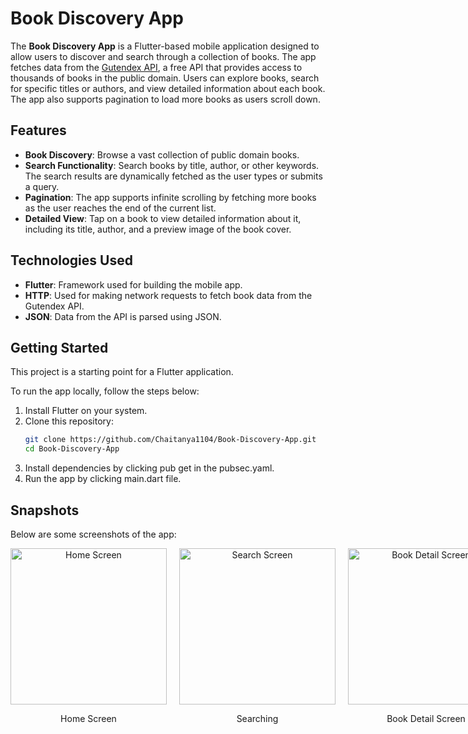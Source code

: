 # Book Discovery App


The **Book Discovery App** is a Flutter-based mobile application designed to allow users to discover and search through a collection of books. The app fetches data from the [Gutendex API](https://gutendex.com/), a free API that provides access to thousands of books in the public domain. Users can explore books, search for specific titles or authors, and view detailed information about each book. The app also supports pagination to load more books as users scroll down.

## Features

- **Book Discovery**: Browse a vast collection of public domain books.
- **Search Functionality**: Search books by title, author, or other keywords. The search results are dynamically fetched as the user types or submits a query.
- **Pagination**: The app supports infinite scrolling by fetching more books as the user reaches the end of the current list.
- **Detailed View**: Tap on a book to view detailed information about it, including its title, author, and a preview image of the book cover.

## Technologies Used

- **Flutter**: Framework used for building the mobile app.
- **HTTP**: Used for making network requests to fetch book data from the Gutendex API.
- **JSON**: Data from the API is parsed using JSON.


## Getting Started

This project is a starting point for a Flutter application.

To run the app locally, follow the steps below:
1. Install Flutter on your system.
2. Clone this repository:
   ```bash
   git clone https://github.com/Chaitanya1104/Book-Discovery-App.git
   cd Book-Discovery-App
3. Install dependencies by clicking pub get in the pubsec.yaml.
4. Run the app by clicking main.dart file.

## Snapshots

Below are some screenshots of the app:

<div style="display: flex; justify-content: space-between; gap: 20px;">

  <div style="text-align: center;">
    <img src="assets/home_screen.png" alt="Home Screen" width="250"/>
    <p>Home Screen</p>
  </div>

  <div style="text-align: center;">
    <img src="assets/search_screen.png" alt="Search Screen" width="250"/>
    <p>Searching</p>
  </div>

  <div style="text-align: center;">
    <img src="assets/book_detail_screen.png" alt="Book Detail Screen" width="250"/>
    <p>Book Detail Screen</p>
  </div>

</div>
